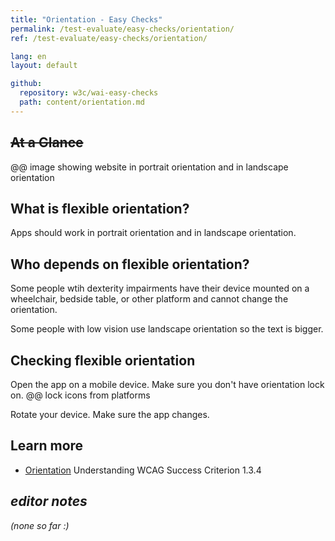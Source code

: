 ```yaml
---
title: "Orientation - Easy Checks"
permalink: /test-evaluate/easy-checks/orientation/
ref: /test-evaluate/easy-checks/orientation/

lang: en
layout: default

github:
  repository: w3c/wai-easy-checks
  path: content/orientation.md
---
```


## ~~At a Glance~~

@@ image showing website in portrait orientation and in landscape orientation

## What is flexible orientation?

Apps should work in portrait orientation and in landscape orientation.

## Who depends on flexible orientation?

Some people wtih dexterity impairments have their device mounted on a wheelchair, bedside table, or other platform and cannot change the orientation.

Some people with low vision use landscape orientation so the text is bigger.

## Checking flexible orientation

Open the app on a mobile device. Make sure you don't have orientation lock on. @@ lock icons from platforms

Rotate your device. Make sure the app changes.

## Learn more

* [Orientation](https://www.w3.org/WAI/WCAG22/Understanding/orientation.html) Understanding WCAG Success Criterion 1.3.4

## _editor notes_

_(none so far :)_
